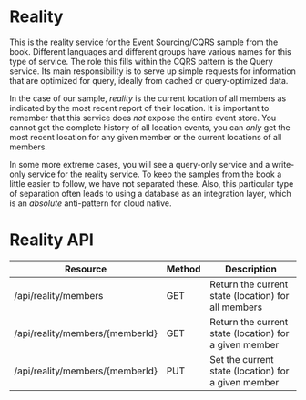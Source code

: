 # Reality
This is the reality service for the Event Sourcing/CQRS sample from the book. Different languages and different groups have various names for this type of service. The role this fills within the CQRS pattern is the Query service. Its main responsibility is to serve up simple requests for information that are optimized for query, ideally from cached or query-optimized data.

In the case of our sample, _reality_ is the current location of all members as indicated by the most recent report of their location. It is important to remember that this service does _not_ expose the entire event store. You cannot get the complete history of all location events, you can _only_ get the most recent location for any given member or the current locations of all members.

In some more extreme cases, you will see a query-only service and a write-only service for the reality service. To keep the samples from the book a little easier to follow, we have not separated these. Also, this particular type of separation often leads to using a database as an integration layer, which is an _absolute_ anti-pattern for cloud native.

# Reality API

|Resource|Method|Description|
|---|---|---|
|/api/reality/members| GET | Return the current state (location) for all members |
|/api/reality/members/{memberId} | GET | Return the current state (location) for a given member |
|/api/reality/members/{memberId} | PUT | Set the current state (location) for a given member |


